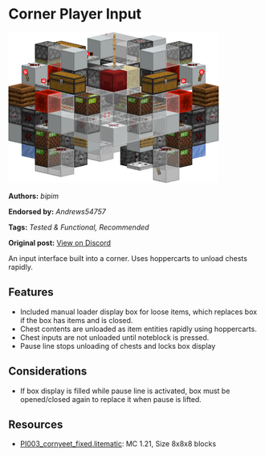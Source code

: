 # Corner Player Input
<img alt="image.png" src="images/image.png?raw=1" height="300px">

**Authors:** *bipim*

**Endorsed by:** *Andrews54757*

**Tags:** *Tested & Functional, Recommended*

**Original post:** [View on Discord](https://discord.com/channels/1375556143186837695/1388568533331480687)

An input interface built into a corner. Uses hoppercarts to unload chests rapidly.
## Features
- Included manual loader display box for loose items, which replaces box if the box has items and is closed.
- Chest contents are unloaded as item entities rapidly using hoppercarts.
- Chest inputs are not unloaded until noteblock is pressed.
- Pause line stops unloading of chests and locks box display
## Considerations
- If box display is filled while pause line is activated, box must be opened/closed again to replace it when pause is lifted.

## Resources
- [PI003_cornyeet_fixed.litematic](attachments/PI003_cornyeet_fixed.litematic): MC 1.21, Size 8x8x8 blocks
